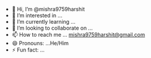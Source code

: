 - 👋 Hi, I’m @mishra9759harshit
- 👀 I’m interested in ... 
- 🌱 I’m currently learning ...
- 💞️ I’m looking to collaborate on ...
- 📫 How to reach me ... mishra9759harshit@gmail.com
- 😄 Pronouns: ...He/Him
- ⚡ Fun fact: ...

<!---
mishra9759harshit/mishra9759harshit is a ✨ special ✨ repository because its `README.md` (this file) appears on your GitHub profile.
You can click the Preview link to take a look at your changes.
--->
